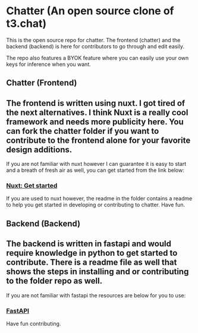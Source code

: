 # Chatter (An open source clone of t3.chat)
This is the open source repo for chatter.
The frontend (chatter) and the backend (backend) is here for contributors to go through and edit easily.

The repo also features a BYOK feature where you can easily use your own keys for inference when you want.

## Chatter (Frontend)

The frontend is written using nuxt. I got tired of the next alternatives. I think Nuxt is a really cool framework and needs more publicity here.
You can fork the chatter folder if you want to contribute to the frontend alone for your favorite design additions.
---
If you are not familiar with nuxt however I can guarantee it is easy to start and a breath of fresh air as well, you can get started from the link below:
### [Nuxt: Get started](https://nuxt.com/)

If you are used to nuxt however, the readme in the folder contains a readme to help you get started in developing or contributing to chatter.
Have fun.

## Backend (Backend)

The backend is written in fastapi and would require knowledge in python to get started to contribute.
There is a readme file as well that shows the steps in installing and or contributing to the folder repo as well.
---
If you are not familiar with fastapi the resources are below for you to use:
### [FastAPI](https://fastapi.tiangolo.com/tutorial)

Have fun contributing.
